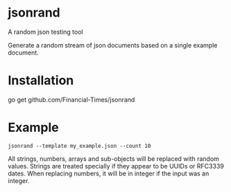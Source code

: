 # jsonrand
A random json testing tool

Generate a random stream of json documents based on a single example document.

# Installation
go get github.com/Financial-Times/jsonrand

# Example

```
jsonrand --template my_example.json --count 10
```

All strings, numbers, arrays and sub-objects will be replaced with random values.  Strings are treated specially if they appear to be UUIDs or RFC3339 dates.  When replacing numbers, it will be in integer if the input was an integer.
